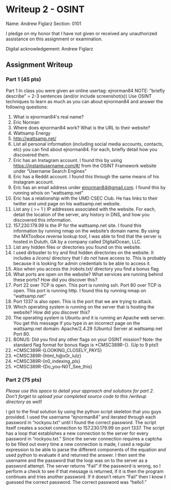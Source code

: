 # Writeup 2 - OSINT

Name: Andrew Figlarz
Section: 0101

I pledge on my honor that I have not given or received any unauthorized assistance on this assignment or examination.

Digital acknowledgement: Andrew Figlarz

## Assignment Writeup

### Part 1 (45 pts)

Part 1
In class you were given an online usertag: ejnorman84
NOTE: "briefly describe" = 2-3 sentences (and/or include screenshot(s))
Use OSINT techniques to learn as much as you can about ejnorman84 and answer the following questions:
1.	What is ejnorman84's real name?
1.	Eric Norman
2.	Where does ejnorman84 work? What is the URL to their website?
1.	Wattsamp Energy
2.	http://wattsamp.net/
3.	List all personal information (including social media accounts, contacts, etc) you can find about ejnorman84. For each, briefly detail how you discovered them.
1.	Eric has an Instagram account. I found this by using https://instantusername.com/#/ from the OSINT Framework website under “Username Search Engines”
2.	Eric has a Reddit account. I found this through the same means of his Instagram account. 
3.	Eric has an email address under ejnorman84@gmail.com. I found this by running whois on “wattsamp.net”
4.	Eric has a relationship with the UMD CSEC Club. He has links to their twitter and umd page on his wattsamp.net website.
4.	List any ( >= 1 ) IP addresses associated with the website. For each, detail the location of the server, any history in DNS, and how you discovered this information.
1.	157.230.179.99 Is the IP for the wattsamp.net site. I found this information by running nmap on the website’s domain name. By using the MXToolbox reverse lookup tool, I was able to find that the server is hosted in Duluth, GA by a company called DIgitalOcean, LLC.
5.	List any hidden files or directories you found on this website.
1.	I used dirbuster to try and find hidden directories on the website. It includes a /icons/ directory that I do not have access to. This is probably because it is looking for admin credentials to be able to access it. 
2.	Also when you access the /robots.txt/ directory you find a bonus flag
6.	What ports are open on the website? What services are running behind these ports? How did you discover this?
1.	Port 22 over TCP is open. This port is running ssh. Port 80 over TCP is open. This port is running http. I found this by running nmap on “wattsamp.net”
2.	Port 1337 is also open. This is the port that we are trying to attack.
7.	Which operating system is running on the server that is hosting the website? How did you discover this?
1.	The operating system is Ubuntu and it is running an Apache web server. You get this message if you type in an incorrect page on the wattsamp.net domain: Apache/2.4.29 (Ubuntu) Server at wattsamp.net Port 80.
8.	BONUS: Did you find any other flags on your OSINT mission? Note: the standard flag format for bonus flags is *CMSC389R-{}. (Up to 9 pts!)
1.	*CMSC389R-{LOOKING_CLOSELY_PAYS}
2.	*CMSC389R-{html_h@x0r_lulz}
3.	*CMSC389R-{n0_indexing_pls}
4.	*CMSC389R-{Do_you-N0T_See_this}

### Part 2 (75 pts)

*Please use this space to detail your approach and solutions for part 2. Don't forget to upload your completed source code to this /writeup directory as well!*

I got to the final solution by using the python script skeleton that you guys provided. I used the username “ejnorman84” and iterated through each password in “rockyou.txt” until I found the correct password. The script itself creates a socket connection to 157.230.179.99 on port 1337. The script has a loop that establishes a new connection to the server for every password in “rockyou.txt.” Since the server connection requires a captcha to be filled out every time a new connection is made, I used a regular expression to be able to parse the different components of the equation and used python to evaluate it and returned the answer. I then sent the username and the password that the loop was on to the server as a password attempt. The server returns “Fail” if the password is wrong, so I perform a check to see if that message is returned, if it is then the program continues and tries another password. If it doesn’t return “Fail” then I know I guessed the correct password. The correct password was “hello1.”